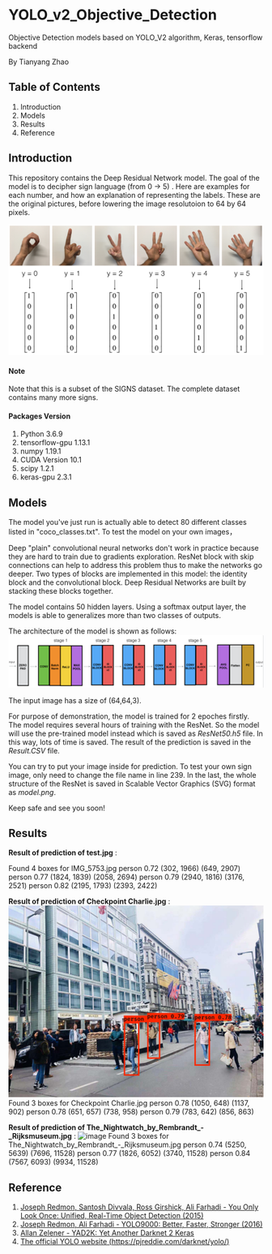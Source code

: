 # YOLO_v2_Objective_Detection
Objective Detection models based on YOLO_V2 algorithm, Keras, tensorflow backend

By Tianyang Zhao

## Table of Contents
1. Introduction
2. Models
3. Results
4. Reference

## Introduction
This repository contains the Deep Residual Network model. The goal of the model is to decipher sign language (from 0 -> 5) .
Here are examples for each number, and how an explanation of representing the labels. These are the original pictures, before lowering the image resolutoion to 64 by 64 pixels. 

![image](https://github.com/berlintofind/Multilayer-Perceptron/blob/main/images/hands.png)

#### Note 
Note that this is a subset of the SIGNS dataset. The complete dataset contains many more signs.

#### Packages Version
1. Python 3.6.9 
2. tensorflow-gpu 1.13.1
3. numpy 1.19.1
4. CUDA Version 10.1
5. scipy 1.2.1
6. keras-gpu 2.3.1


## Models

The model you've just run is actually able to detect 80 different classes listed in "coco_classes.txt". To test the model on your own images，





Deep "plain" convolutional neural networks don't work in practice because they are hard to train due to gradients exploration. ResNet block with skip connections can help to address this problem thus to make the networks go deeper. Two types of blocks are implemented in this model: the identity block and the convolutional block. Deep Residual Networks are built by stacking these blocks together.

The model contains 50 hidden layers. Using a softmax output layer, the models is able to generalizes more than two classes of outputs.

The architecture of the model is shown as follows:
![image](https://github.com/berlintofind/Image-classification-models-with-Deep-Residual-Networks/blob/main/images/resnet_kiank.png)

The input image has a size of (64,64,3). 

For purpose of demonstration, the model is trained for 2 epoches firstly. The model requires several hours of training with the ResNet. So the model will use the pre-trained model instead which is saved as *ResNet50.h5* file. In this way, lots of time is saved. The result of the prediction is saved in the *Result.CSV* file.

You can try to put your image inside for prediction. To test your own sign image, only need to change the file name in line 239.
In the last, the whole structure of the ResNet is saved in Scalable Vector Graphics (SVG) format as *model.png*.


Keep safe and see you soon!

## Results

**Result of prediction of test.jpg** :

Found 4 boxes for IMG_5753.jpg
person 0.72 (302, 1966) (649, 2907)
person 0.77 (1824, 1839) (2058, 2694)
person 0.79 (2940, 1816) (3176, 2521)
person 0.82 (2195, 1793) (2393, 2422)

**Result of prediction of Checkpoint Charlie.jpg** :
![image](https://github.com/berlintofind/YOLO_v2_Objective_Detection/blob/master/out/Checkpoint%20Charlie.jpg)
Found 3 boxes for Checkpoint Charlie.jpg
person 0.78 (1050, 648) (1137, 902)
person 0.78 (651, 657) (738, 958)
person 0.79 (783, 642) (856, 863)

**Result of prediction of The_Nightwatch_by_Rembrandt_-_Rijksmuseum.jpg** :
![image](https://github.com/berlintofind/YOLO_v2_Objective_Detection/blob/master/out/The_Nightwatch_by_Rembrandt_-_Rijksmuseum.jpg)
Found 3 boxes for The_Nightwatch_by_Rembrandt_-_Rijksmuseum.jpg
person 0.74 (5250, 5639) (7696, 11528)
person 0.77 (1826, 6052) (3740, 11528)
person 0.84 (7567, 6093) (9934, 11528)

## Reference
1. [Joseph Redmon, Santosh Divvala, Ross Girshick, Ali Farhadi - You Only Look Once: Unified, Real-Time Object Detection (2015)](https://arxiv.org/abs/1506.02640)
2. [Joseph Redmon, Ali Farhadi - YOLO9000: Better, Faster, Stronger (2016)](https://arxiv.org/abs/1612.08242)
3. [Allan Zelener - YAD2K: Yet Another Darknet 2 Keras](https://github.com/allanzelener/YAD2K)
4. [The official YOLO website (https://pjreddie.com/darknet/yolo/)](https://pjreddie.com/darknet/yolo/)
